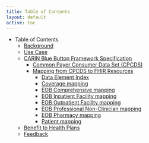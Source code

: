 ```yaml
---
title: Table of Contents
layout: default
active: toc
---
```


* Table of Contents
    * <a href="Background.html">Background</a>
    * <a href="Use_Case.html">Use Case</a>
    * <a href="CARIN_Blue_Button_Framework_Specification.html">CARIN Blue Button Framework Specification</a>
        * <a href="Common_Payer_Consumer_Data_Set_(CPCDS).html">Common Payer Consumer Data Set (CPCDS)</a>
        * <a href="Mapping_from_CPCDS_to_FHIR_Resources.html">Mapping from CPCDS to FHIR Resources</a>
            * <a href="Data_Element_Index.html">Data Element Index</a>
            * <a href="Coverage_mapping.html">Coverage mapping</a>
            * <a href="EOB_Comprehensive_mapping.html">EOB Comprehensive mapping</a>
            * <a href="EOB_Inpatient_Facility_mapping.html">EOB Inpatient Facility mapping</a>
            * <a href="EOB_Outpatient_Facility_mapping.html">EOB Outpatient Facility mapping</a>
            * <a href="EOB_Professional_Non-Clinician_mapping.html">EOB Professional Non-Clinician mapping</a>
            * <a href="EOB_Pharmacy_mapping.html">EOB Pharmacy mapping</a>
            * <a href="Patient_mapping.html">Patient mapping</a>
    * <a href="Benefit_to_Health_Plans.html">Benefit to Health Plans</a>
    * <a href="Feedback.html">Feedback</a>
